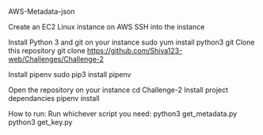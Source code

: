 AWS-Metadata-json

Create an EC2 Linux instance on AWS
SSH into the instance

Install Python 3 and git on your instance
sudo yum install python3 git
Clone this repository
git clone https://github.com/Shiva123-web/Challenges/Challenge-2

Install pipenv
sudo pip3 install pipenv

Open the repository on your instance
cd Challenge-2
Install project dependancies
pipenv install


How to run:
Run whichever script you need:
python3 get_metadata.py
python3 get_key.py

